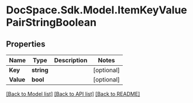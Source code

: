 # DocSpace.Sdk.Model.ItemKeyValuePairStringBoolean

## Properties

Name | Type | Description | Notes
------------ | ------------- | ------------- | -------------
**Key** | **string** |  | [optional] 
**Value** | **bool** |  | [optional] 

[[Back to Model list]](../README.md#documentation-for-models) [[Back to API list]](../README.md#documentation-for-api-endpoints) [[Back to README]](../README.md)

